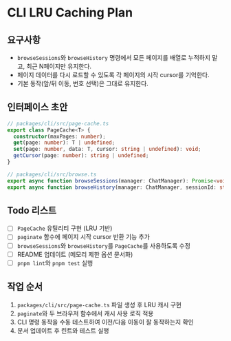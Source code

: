 # CLI LRU Caching Plan

## 요구사항
- `browseSessions`와 `browseHistory` 명령에서 모든 페이지를 배열로 누적하지 말고, 최근 N페이지만 유지한다.
- 페이지 데이터를 다시 로드할 수 있도록 각 페이지의 시작 cursor를 기억한다.
- 기본 동작(앞/뒤 이동, 번호 선택)은 그대로 유지한다.

## 인터페이스 초안
```ts
// packages/cli/src/page-cache.ts
export class PageCache<T> {
  constructor(maxPages: number);
  get(page: number): T | undefined;
  set(page: number, data: T, cursor: string | undefined): void;
  getCursor(page: number): string | undefined;
}
```

```ts
// packages/cli/src/browse.ts
export async function browseSessions(manager: ChatManager): Promise<void>;
export async function browseHistory(manager: ChatManager, sessionId: string): Promise<void>;
```

## Todo 리스트
- [ ] `PageCache` 유틸리티 구현 (LRU 기반)
- [ ] `paginate` 함수에 페이지 시작 cursor 반환 기능 추가
- [ ] `browseSessions`와 `browseHistory`를 `PageCache`를 사용하도록 수정
- [ ] README 업데이트 (메모리 제한 옵션 문서화)
- [ ] `pnpm lint`와 `pnpm test` 실행

## 작업 순서
1. `packages/cli/src/page-cache.ts` 파일 생성 후 LRU 캐시 구현
2. `paginate`와 두 브라우저 함수에서 캐시 사용 로직 적용
3. CLI 명령 동작을 수동 테스트하여 이전/다음 이동이 잘 동작하는지 확인
4. 문서 업데이트 후 린트와 테스트 실행
